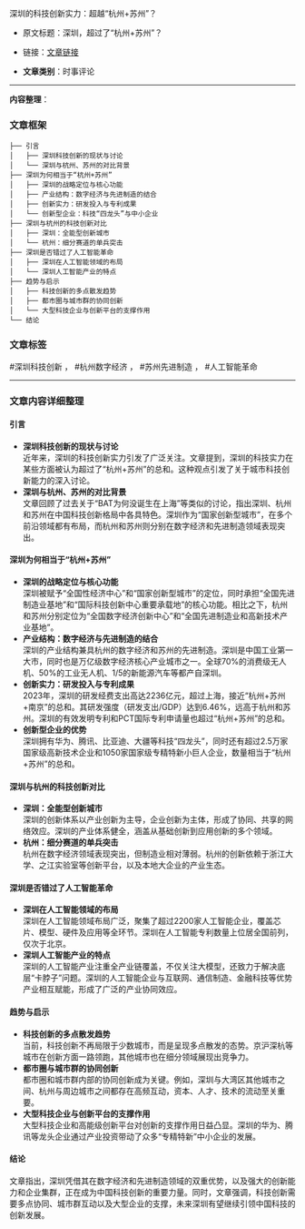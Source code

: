 深圳的科技创新实力：超越“杭州+苏州”？  
- 原文标题：深圳，超过了“杭州+苏州”？  
- 链接：[文章链接](https://mp.weixin.qq.com/s/kl2fbQ4elmL2jACD7oH9eg)  

- **文章类别**：时事评论  

---

**内容整理**：

### 文章框架
```
├── 引言
│   ├── 深圳科技创新的现状与讨论
│   └── 深圳与杭州、苏州的对比背景
├── 深圳为何相当于“杭州+苏州”
│   ├── 深圳的战略定位与核心功能
│   ├── 产业结构：数字经济与先进制造的结合
│   ├── 创新实力：研发投入与专利成果
│   └── 创新型企业：科技“四龙头”与中小企业
├── 深圳与杭州的科技创新对比
│   ├── 深圳：全能型创新城市
│   └── 杭州：细分赛道的单兵突击
├── 深圳是否错过了人工智能革命
│   ├── 深圳在人工智能领域的布局
│   └── 深圳人工智能产业的特点
├── 趋势与启示
│   ├── 科技创新的多点散发趋势
│   ├── 都市圈与城市群的协同创新
│   └── 大型科技企业与创新平台的支撑作用
└── 结论
```

### 文章标签
#深圳科技创新 ， #杭州数字经济 ， #苏州先进制造 ， #人工智能革命

---

### 文章内容详细整理

#### 引言
- **深圳科技创新的现状与讨论**  
  近年来，深圳的科技创新实力引发了广泛关注。文章提到，深圳的科技实力在某些方面被认为超过了“杭州+苏州”的总和。这种观点引发了关于城市科技创新能力的深入讨论。
- **深圳与杭州、苏州的对比背景**  
  文章回顾了过去关于“BAT为何没诞生在上海”等类似的讨论，指出深圳、杭州和苏州在中国科技创新格局中各具特色。深圳作为“国家创新型城市”，在多个前沿领域都有布局，而杭州和苏州则分别在数字经济和先进制造领域表现突出。

#### 深圳为何相当于“杭州+苏州”
- **深圳的战略定位与核心功能**  
  深圳被赋予“全国性经济中心”和“国家创新型城市”的定位，同时承担“全国先进制造业基地”和“国际科技创新中心重要承载地”的核心功能。相比之下，杭州和苏州分别定位为“全国数字经济创新中心”和“全国先进制造业和高新技术产业基地”。
- **产业结构：数字经济与先进制造的结合**  
  深圳的产业结构兼具杭州的数字经济和苏州的先进制造。深圳是中国工业第一大市，同时也是万亿级数字经济核心产业城市之一。全球70%的消费级无人机、50%的工业无人机、1/5的新能源汽车等都产自深圳。
- **创新实力：研发投入与专利成果**  
  2023年，深圳的研发经费支出高达2236亿元，超过上海，接近“杭州+苏州+南京”的总和。其研发强度（研发支出/GDP）达到6.46%，远高于杭州和苏州。深圳的有效发明专利和PCT国际专利申请量也超过“杭州+苏州”的总和。
- **创新型企业的优势**  
  深圳拥有华为、腾讯、比亚迪、大疆等科技“四龙头”，同时还有超过2.5万家国家级高新技术企业和1050家国家级专精特新小巨人企业，数量相当于“杭州+苏州”的总和。

#### 深圳与杭州的科技创新对比
- **深圳：全能型创新城市**  
  深圳的创新体系以产业创新为主导，企业创新为主体，形成了协同、共享的网络效应。深圳的产业体系健全，涵盖从基础创新到应用创新的多个领域。
- **杭州：细分赛道的单兵突击**  
  杭州在数字经济领域表现突出，但制造业相对薄弱。杭州的创新依赖于浙江大学、之江实验室等创新平台，以及本地大企业的产业生态。

#### 深圳是否错过了人工智能革命
- **深圳在人工智能领域的布局**  
  深圳在人工智能领域布局广泛，聚集了超过2200家人工智能企业，覆盖芯片、模型、硬件及应用等全环节。深圳在人工智能专利数量上位居全国前列，仅次于北京。
- **深圳人工智能产业的特点**  
  深圳的人工智能产业注重全产业链覆盖，不仅关注大模型，还致力于解决底层“卡脖子”问题。深圳的人工智能企业与互联网、通信制造、金融科技等优势产业相互赋能，形成了广泛的产业协同效应。

#### 趋势与启示
- **科技创新的多点散发趋势**  
  当前，科技创新不再局限于少数城市，而是呈现多点散发的态势。京沪深杭等城市在创新方面一路领跑，其他城市也在细分领域展现出竞争力。
- **都市圈与城市群的协同创新**  
  都市圈和城市群内部的协同创新成为关键。例如，深圳与大湾区其他城市之间、杭州与周边城市之间都存在高频互动，资本、人才、技术的流动至关重要。
- **大型科技企业与创新平台的支撑作用**  
  大型科技企业和高能级创新平台对创新的支撑作用日益凸显。深圳的华为、腾讯等龙头企业通过产业投资带动了众多“专精特新”中小企业的发展。

#### 结论
文章指出，深圳凭借其在数字经济和先进制造领域的双重优势，以及强大的创新能力和企业集群，正在成为中国科技创新的重要力量。同时，文章强调，科技创新需要多点协同、城市群互动以及大型企业的支撑，未来深圳有望继续引领中国科技的创新发展。